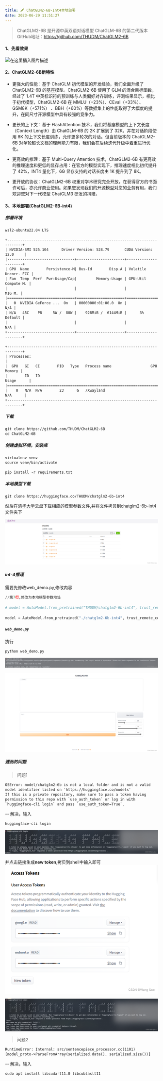 ```yaml
---
title: 🖋 ChatGLM2-6B-Int4本地部署
date: 2023-06-29 11:51:27
---
```



> ChatGLM2-6B 是开源中英双语对话模型 ChatGLM-6B 的第二代版本
GitHub地址：https://github.com/THUDM/ChatGLM2-6B


#### 1、先看效果
![在这里插入图片描述](./chatglm.gif)


#### 2、ChatGLM2-6B新特性

- 更强大的性能：基于 ChatGLM 初代模型的开发经验，我们全面升级了 ChatGLM2-6B 的基座模型。ChatGLM2-6B 使用了 GLM 的混合目标函数，经过了 1.4T 中英标识符的预训练与人类偏好对齐训练，评测结果显示，相比于初代模型，ChatGLM2-6B 在 MMLU（+23%）、CEval（+33%）、GSM8K（+571%） 、BBH（+60%）等数据集上的性能取得了大幅度的提升，在同尺寸开源模型中具有较强的竞争力。

- 更长的上下文：基于 FlashAttention 技术，我们将基座模型的上下文长度（Context Length）由 ChatGLM-6B 的 2K 扩展到了 32K，并在对话阶段使用 8K 的上下文长度训练，允许更多轮次的对话。但当前版本的 ChatGLM2-6B 对单轮超长文档的理解能力有限，我们会在后续迭代升级中着重进行优化。

- 更高效的推理：基于 Multi-Query Attention 技术，ChatGLM2-6B 有更高效的推理速度和更低的显存占用：在官方的模型实现下，推理速度相比初代提升了 42%，INT4 量化下，6G 显存支持的对话长度由 1K 提升到了 8K。

- 更开放的协议：ChatGLM2-6B 权重对学术研究完全开放，在获得官方的书面许可后，亦允许商业使用。如果您发现我们的开源模型对您的业务有用，我们欢迎您对下一代模型 ChatGLM3 研发的捐赠。


#### 3、本地部署(ChatGLM2-6B-int4)

##### 部署环境
```
wsl2-ubuntu22.04 LTS

+-----------------------------------------------------------------------------+
| NVIDIA-SMI 525.104      Driver Version: 528.79       CUDA Version: 12.0     |
|-------------------------------+----------------------+----------------------+
| GPU  Name        Persistence-M| Bus-Id        Disp.A | Volatile Uncorr. ECC |
| Fan  Temp  Perf  Pwr:Usage/Cap|         Memory-Usage | GPU-Util  Compute M. |
|                               |                      |               MIG M. |
|===============================+======================+======================|
|   0  NVIDIA GeForce ...  On   | 00000000:01:00.0  On |                  N/A |
| N/A   45C    P8     5W /  80W |    928MiB /  6144MiB |      3%      Default |
|                               |                      |                  N/A |
+-------------------------------+----------------------+----------------------+

+-----------------------------------------------------------------------------+
| Processes:                                                                  |
|  GPU   GI   CI        PID   Type   Process name                  GPU Memory |
|        ID   ID                                                   Usage      |
|=============================================================================|
|    0   N/A  N/A        23      G   /Xwayland                       N/A      |
+-----------------------------------------------------------------------------+
```

##### 下载
```shell
git clone https://github.com/THUDM/ChatGLM2-6B
cd ChatGLM2-6B
```

##### 创建虚拟环境，安装库
```shell
virtualenv venv
source venv/bin/activate

pip install -r requirements.txt
```

##### 本地模型下载
```shell
git clone https://huggingface.co/THUDM/chatglm2-6b-int4
```
然后在[清华大学云盘](https://cloud.tsinghua.edu.cn/d/674208019e314311ab5c/?p=%2F&mode=list)下载相应的模型参数文件,并将文件拷贝到chatglm2-6b-int4文件夹下

![在这里插入图片描述](./1.png)


##### int-4推理

需要先修改web_demo.py,修改内容
```python
//第7行,修改为本地模型参数地址

# model = AutoModel.from_pretrained("THUDM/chatglm2-6b-int4", trust_remote_code=True).cuda()

model = AutoModel.from_pretrained("./chatglm2-6b-int4", trust_remote_code=True).cuda()

```


##### ```web_demo.py```

执行
```sheLL
python web_demo.py
```

![在这里插入图片描述](./2.png)


![在这里插入图片描述](./3.png)


##### 遇到的问题
> 问题1
```shell
OSError: model/chatglm2-6b is not a local folder and is not a valid model identifier listed on 'https://huggingface.co/models'
If this is a private repository, make sure to pass a token having permission to this repo with `use_auth_token` or log in with `huggingface-cli login` and pass `use_auth_token=True`.
```
-- 解决，输入
```
huggingface-cli login 
```
![在这里插入图片描述](./4.png)

并点击链接生成**new token**,拷贝到shell中输入即可
![在这里插入图片描述](./5.png)

![在这里插入图片描述](./6.png)


> 问题2
```shell
RuntimeError: Internal: src/sentencepiece_processor.cc(1101) [model_proto->ParseFromArray(serialized.data(), serialized.size())]
```
-- 解决，输入
```shell
sudo apt install libcudart11.0 libcublaslt11
```

